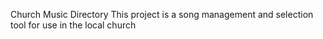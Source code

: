 Church Music Directory
This project is a song management and selection tool for use in the local church
